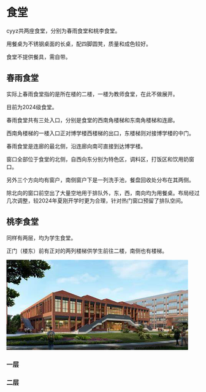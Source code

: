 # 食堂

cyyz共两座食堂，分别为春雨食堂和桃李食堂。

用餐桌为不锈钢桌面的长桌，配四脚圆凳，质量和成色较好。

食堂不提供餐具，需自带。

## 春雨食堂

实际上春雨食堂指的是所在楼的二楼，一楼为教师食堂，在此不做展开。

目前为2024级食堂。

春雨食堂共有三处入口，分别是食堂的西南角楼梯和东南角楼梯和连廊。

西南角楼梯的一楼入口正对博学楼西楼梯的出口，东楼梯则对接博学楼的中门。

春雨食堂是连廊的最北侧，沿连廊向南可直接到达博学楼。

窗口全部位于食堂的北侧，自西向东分别为特色区，调料区，打饭区和饮用奶窗口。

另外三个方向均有窗户，南侧窗户下是一列洗手池，餐盘回收处分布在其两侧。

除北向的窗口前空出了大量空地用于排队外，东，西，南向均为用餐桌。布局经过几次调整，较2024年夏刚开学时更为合理，针对热门窗口预留了排队空间。

## 桃李食堂

同样有两层，均为学生食堂。

正门（楼东）前有正对的两列楼梯供学生前往二楼，南侧也有楼梯。

![chunyu](../images/chunyu-dinninghall.jpg '春雨食堂效果图，与实景存在出入，请以实际为准')

### 一层

### 二层




